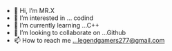 - 👋 Hi, I’m MR.X
- 👀 I’m interested in ... codind
- 🌱 I’m currently learning ...C++
- 💞️ I’m looking to collaborate on ...Github
- 📫 How to reach me ...legendgamers277@gmail.com

<!---
ciejoin/ciejoin is a ✨ special ✨ repository because its `README.md` (this file) appears on your GitHub profile.
You can click the Preview link to take a look at your changes.
--->
